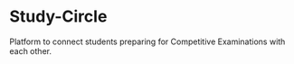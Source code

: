 # Study-Circle
Platform to connect students preparing for Competitive Examinations with each other.  
